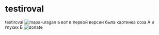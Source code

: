 # testiroval
testiroval
![maps-uragan](https://user-images.githubusercontent.com/89662644/133751413-2039d1f5-b85b-408c-ba48-c10224628c52.jpg)
а вот в первой версии была картинка соза А и глухих Б
![donate](https://user-images.githubusercontent.com/89662644/133751685-b291fcc7-5ac5-469f-af12-5cbc6ffcd6bc.jpg)
